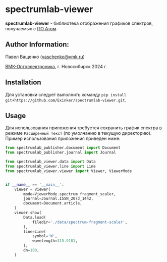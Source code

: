 # spectrumlab-viewer

**spectrumlab-viewer** - библиотека отображения графиков спектров, получаемых с [ПО Атом](https://www.vmk.ru/product/programmnoe_obespechenie/atom.html).


## Author Information:
Павел Ващенко (vaschenko@vmk.ru)

[ВМК-Оптоэлектроника](https://www.vmk.ru/), г. Новосибирск 2024 г.


## Installation
Для установки следует выполнить команду `pip install git+https://github.com/Exinker/spectrumlab-viewer.git`.


## Usage
Для использования приложения требуется сохранить график спектра в режиме `Расширенный текст` (по умолчанию в текущую директорию).
Пример использования приложения приведен ниже:
```python
from spectrumlab_publisher.document import Document
from spectrumlab_publisher.journal import Journal

from spectrumlab_viewer.data import Data
from spectrumlab_viewer.line import Line
from spectrumlab_viewer.viewer import Viewer, ViewerMode


if __name__ == '__main__':
    viewer = Viewer(
        mode=ViewerMode.spectrum_fragment_scaler,
        journal=Journal.ISSN_2073_1442,
        document=Document.article,
    )
    viewer.show(
        Data.load(
            filedir='./data/spectrum-fragment-scaler',
        ),
        line=Line(
            symbol='W',
            wavelength=315.9181,
        ),
        dn=100,
    )


```
